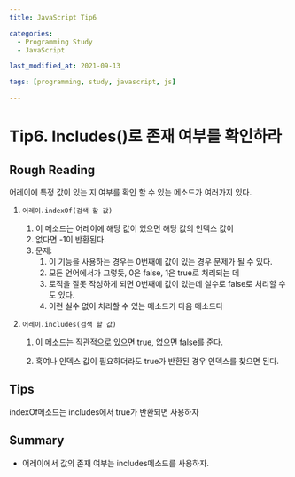 ```yaml
---
title: JavaScript Tip6

categories:
  - Programming Study
  - JavaScript

last_modified_at: 2021-09-13

tags: [programming, study, javascript, js]

---
```


# Tip6. Includes()로 존재 여부를 확인하라

## Rough Reading

어레이에 특정 값이 있는 지 여부를 확인 할 수 있는 메소드가 여러가지 있다. 

1. `어레이.indexOf(검색 할 값)`

   1. 이 메소드는 어레이에 해당 값이 있으면 해당 값의 인덱스 값이
   2. 없다면 -1이 반환된다.
   3. 문제:
      1. 이 기능을 사용하는 경우는 0번째에 값이 있는 경우 문제가 될 수 있다.
      2. 모든 언어에서가 그렇듯, 0은 false, 1은 true로 처리되는 데
      3. 로직을 잘못 작성하게 되면 0번째에 값이 있는데 실수로 false로 처리할 수도 있다.
      4. 이런 실수 없이 처리할 수 있는 메소드가 다음 메소드다

2. `어레이.includes(검색 할 값)`

   1. 이 메소드는 직관적으로 있으면 true, 없으면 false를 준다.

   2. 혹여나 인덱스 값이 필요하더라도 true가 반환된 경우 인덱스를 찾으면 된다.

      

## Tips

indexOf메소드는 includes에서 true가 반환되면 사용하자

## Summary

* 어레이에서 값의 존재 여부는 includes메소드를 사용하자.

